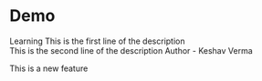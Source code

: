 # Demo
Learning
This is the first line of the description
<br>
This is the second line of the description 
Author - Keshav Verma   


<p>This is a new feature</p>